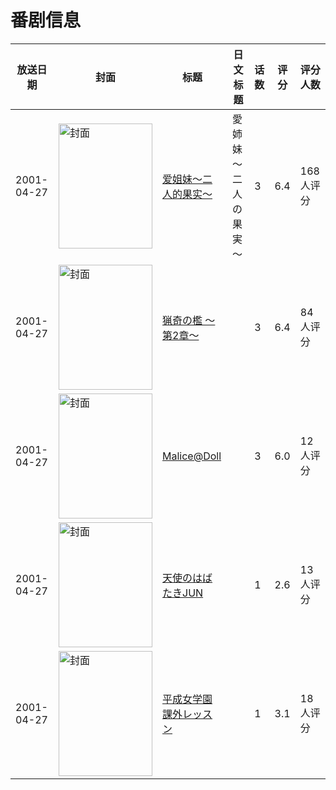# 番剧信息

|放送日期|封面|标题|日文标题|话数|评分|评分人数|
|---|---|---|---|---|---|---|
|2001-04-27|<img src="https://bangumi.tv/img/no_icon_subject.png" alt="封面" style="width:150px;height:200px;object-fit:cover;">|[爱姐妹～二人的果实～](https://bangumi.tv/subject/64496)|愛姉妹～二人の果実～|3|6.4|168人评分|
|2001-04-27|<img src="https://bangumi.tv/img/no_icon_subject.png" alt="封面" style="width:150px;height:200px;object-fit:cover;">|[猟奇の檻 ～第2章～](https://bangumi.tv/subject/74481)||3|6.4|84人评分|
|2001-04-27|<img src="https://lain.bgm.tv/pic/cover/c/fd/a4/77607_2l69d.jpg" alt="封面" style="width:150px;height:200px;object-fit:cover;">|[Malice@Doll](https://bangumi.tv/subject/77607)||3|6.0|12人评分|
|2001-04-27|<img src="https://bangumi.tv/img/no_icon_subject.png" alt="封面" style="width:150px;height:200px;object-fit:cover;">|[天使のはばたきJUN](https://bangumi.tv/subject/108838)||1|2.6|13人评分|
|2001-04-27|<img src="https://bangumi.tv/img/no_icon_subject.png" alt="封面" style="width:150px;height:200px;object-fit:cover;">|[平成女学園 課外レッスン](https://bangumi.tv/subject/147924)||1|3.1|18人评分|

